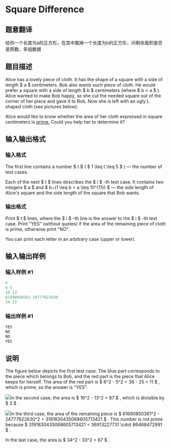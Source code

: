 # Square Difference

## 题意翻译

给你一个长度为a的正方形，在其中裁掉一个长度为b的正方形，问剩余面积是否是质数。多组数据

## 题目描述

Alice has a lovely piece of cloth. It has the shape of a square with a side of length $ a $ centimeters. Bob also wants such piece of cloth. He would prefer a square with a side of length $ b $ centimeters (where $ b < a $ ). Alice wanted to make Bob happy, so she cut the needed square out of the corner of her piece and gave it to Bob. Now she is left with an ugly L shaped cloth (see pictures below).

Alice would like to know whether the area of her cloth expressed in square centimeters is [prime.](https://en.wikipedia.org/wiki/Prime_number) Could you help her to determine it?

## 输入输出格式

### 输入格式

The first line contains a number $ t $ ( $ 1 \leq t \leq 5 $ ) — the number of test cases.

Each of the next $ t $ lines describes the $ i $ -th test case. It contains two integers $ a $ and $ b~(1 \leq b < a \leq 10^{11}) $ — the side length of Alice's square and the side length of the square that Bob wants.

### 输出格式

Print $ t $ lines, where the $ i $ -th line is the answer to the $ i $ -th test case. Print "YES" (without quotes) if the area of the remaining piece of cloth is prime, otherwise print "NO".

You can print each letter in an arbitrary case (upper or lower).

## 输入输出样例

### 输入样例 #1

```cpp
4
6 5
16 13
61690850361 24777622630
34 33

```
### 输出样例 #1

```cpp
YES
NO
NO
YES

```
## 说明

The figure below depicts the first test case. The blue part corresponds to the piece which belongs to Bob, and the red part is the piece that Alice keeps for herself. The area of the red part is $ 6^2 - 5^2 = 36 - 25 = 11 $ , which is prime, so the answer is "YES".

![](https://cdn.luogu.com.cn/upload/vjudge_pic/CF1033B/26aa17f955334a29eef8994b7c5af8ed29b66689.png)In the second case, the area is $ 16^2 - 13^2 = 87 $ , which is divisible by $ 3 $ .

![](https://cdn.luogu.com.cn/upload/vjudge_pic/CF1033B/bb700dc40c3e1b73968059e8f9c3fba6a4d8a953.png)In the third case, the area of the remaining piece is $ 61690850361^2 - 24777622630^2 = 3191830435068605713421 $ . This number is not prime because $ 3191830435068605713421 = 36913227731 \cdot 86468472991 $ .

In the last case, the area is $ 34^2 - 33^2 = 67 $ .

